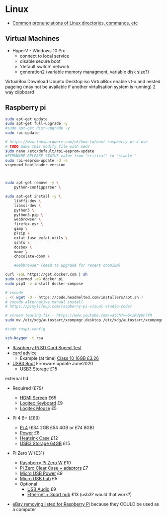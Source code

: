 Linux
=====

* [Common pronunciations of Linux directories, commands, etc](https://www.linux.org/threads/common-pronunciations-of-linux-directories-commands-etc.4445/)


Virtual Machines
----------------

* HyperV - Windows 10 Pro
    * connect to local service
    * disable secure boot
    * 'default switch' network
    * generation2 (variable memory managment, variable disk size?)

VirtualBox
Download Ubuntu Desktop iso
VirtualBox enable vt-x and nested pageing (may not be available if another virtulisation system is running)
2 way clipboard


Raspberry pi
-------------


```bash
sudo apt-get update
sudo apt-get full-upgrade -y
#sudo apt-get dist-upgrade -y
sudo rpi-update

# https://www.tomshardware.com/uk/how-to/boot-raspberry-pi-4-usb
# TODO make this modify file with sed?
sudo nano /etc/default/rpi-eeprom-update
#FIRMWARE_RELEASE_STATUS value from "critical" to "stable."
sudo rpi-eeprom-update -d -a
vcgencmd bootloader_version



sudo apt-get remove -y \
    python-configparser \

sudo apt-get install -y \
    libffi-dev \
    libssl-dev \
    python3 \
    python3-pip \
    webbrowser \
    firefox-esr \
    gimp \
    p7zip \
    exfat-fuse exfat-utils \
    sshfs \
    dosbox \
    mame \
    chocolate-doom \

    #webbrowser (need to upgrade for recent chomium)

curl -sSL https://get.docker.com | sh
sudo usermod -aG docker pi
sudo pip3 -v install docker-compose

# vscode
. <( wget -O - https://code.headmelted.com/installers/apt.sh )
# vscode alternative manual install
# https://pimylifeup.com/raspberry-pi-visual-studio-code/

# screen tearing fix - https://www.youtube.com/watch?v=6xiRUyOF7fM
sudo mv /etc/xdg/autostart/xcompmgr.desktop /etc/xdg/autostart/xcompmgr.desktop.backup

#sudo raspi-config

ssh-keygen -t rsa
```


* [Raspberry Pi SD Card Speed Test](https://www.raspberrypi.org/blog/sd-card-speed-test/)
* [card advice](https://ototo.fm/best-sd-card-for-raspberry-pi-3/)
    * Example (at time) [Class 10 16GB £3.26](https://www.amazon.co.uk/dp/B07YGZHSJS/)
* [USB3 Boot](https://www.tomshardware.com/uk/how-to/boot-raspberry-pi-4-usb) Firmware update June2020
    * [USB3 Storage](https://www.amazon.co.uk/gp/product/B07FD8H2KD/) £15

external hd


* Required (£79)
    * [HDMI Screen](https://www.amazon.co.uk/dp/B016UPDUBO/) £65
    * [Logitec Keyboard](https://www.amazon.co.uk/Logitech-Business-Keyboard-Windows-Linux/dp/B003ZY9Z40/) £9
    * [Logitex Mouse](https://www.amazon.co.uk/Logitech-Optical-Ambidextrous-Mouse-Windows/dp/B00AZKNPZC) £5
* Pi 4 B+ (£89)
    * [Pi 4](https://thepihut.com/collections/raspberry-pi/products/raspberry-pi-4-model-b) (£34 2GB £54 4GB or £74 8GB)
    * [Power](https://thepihut.com/collections/raspberry-pi-power-supplies/products/raspberry-pi-psu-uk) £8
    * [Heatsink Case](https://thepihut.com/collections/raspberry-pi-cases/products/aluminium-armour-heatsink-case-for-raspberry-pi-4) £12
    * [USB3 Storage 64GB](https://www.amazon.co.uk/gp/product/B07FD8H2KD/) £15
* Pi Zero W (£31)
    * [Raspberry Pi Zero W](https://www.raspberrypi.org/products/raspberry-pi-zero-w/) £10
    * [Pi Zero Clear Case + adaptors](https://www.amazon.co.uk/GeeekPi-Raspberry-Starter-Heatsink-Screwdriver/dp/B07MGFRHHR/) £7
    * [Micro USB Power](https://thepihut.com/collections/raspberry-pi-power-supplies/products/official-raspberry-pi-universal-power-supply) £9
    * [Micro USB hub](https://thepihut.com/products/usb-mini-hub-with-power-switch-otg-micro-usb) £5
    * Optional
        * [USB Audio](https://www.amazon.co.uk/NOWBOTUCH-External-Converter-Microphone-Headphone/dp/B0894WJRW9/) £9
        * [Ethernet + 3port hub](https://www.amazon.co.uk/Nllano-USB-A3-0-Ethernet-Adapter-Aluminum/dp/B073PVB9MM/) £13 (usb3? would that work?)


* [eBay removing listed for Raspberry Pi](https://twitter.com/lbhq/status/1323482627681198080) because they COULD be used as a computer
